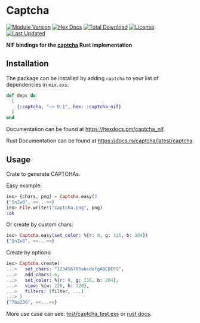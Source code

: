 # Captcha

[![Module Version](https://img.shields.io/hexpm/v/captcha_nif.svg)](https://hex.pm/packages/captcha_nif)
[![Hex Docs](https://img.shields.io/badge/hex-docs-lightgreen.svg)](https://hexdocs.pm/captcha_nif/)
[![Total Download](https://img.shields.io/hexpm/dt/captcha_nif.svg)](https://hex.pm/packages/captcha_nif)
[![License](https://img.shields.io/hexpm/l/captcha.svg)](https://github.com/feng19/captcha/blob/master/LICENSE)
[![Last Updated](https://img.shields.io/github/last-commit/feng19/captcha.svg)](https://github.com/feng19/captcha/commits/master)

**NIF bindings for the [captcha](https://github.com/daniel-e/captcha) Rust implementation**

## Installation

The package can be installed by adding `captcha` to your list of dependencies in `mix.exs`:

```elixir
def deps do
  [
    {:captcha, "~> 0.1", hex: :captcha_nif}
  ]
end
```

Documentation can be found at <https://hexdocs.pm/captcha_nif>.

Rust Documentation can be found at <https://docs.rs/captcha/latest/captcha>.

## Usage

Crate to generate CAPTCHAs.

Easy example:

```elixir
iex> {chars, png} = Captcha.easy()
{"SnZw8", <<...>>}
iex> File.write!("captcha.png", png)
:ok
```

Or create by custom chars:

```elixir
iex> Captcha.easy(set_color: %{r: 0, g: 116, b: 204})
{"SnZw8", <<...>>}
```

Create by options:

```elixir
iex> Captcha.create(
...>   set_chars: "123456789abcdefgABCDEFG",
...>   add_chars: 6,
...>   set_color: %{r: 0, g: 116, b: 204},
...>   view: %{w: 220, h: 120},
...>   filters: [filter, ...]
...> )
{"78a23G", <<...>>}
```

More use case can see: [test/captcha_test.exs](test/captcha_test.exs) or [rust docs](https://docs.rs/captcha/latest/captcha/). 